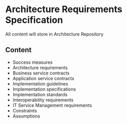 # Architecture Requirements Specification
All content will store in Architecture Repository
## Content
- Success measures
- Architecture requirements
- Business service contracts
- Application service contracts
- Implementation guidelines
- Implementation specifications
- Implementation standards
- Interoperability requirements
- IT Service Management requirements
- Constraints
- Assumptions

